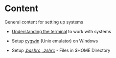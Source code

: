 # Content

General content for setting up systems

 - [Understanding the terminal](terminal/README.md) to work with systems

 - Setup [cygwin](setup_cygwin/README.md) (Unix emulator) on Windows

 - Setup [*.bashrc*, *.zshrc*](setup_rcfiles/README.md) - Files in $HOME Directory

